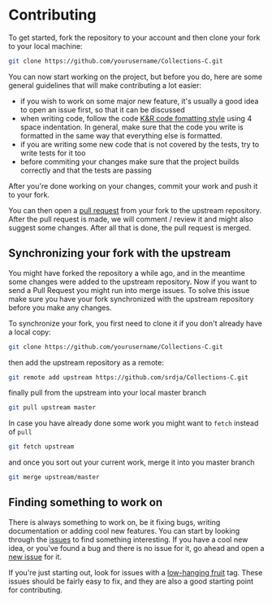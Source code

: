 
# Contributing

To get started, fork the repository to your account and then clone your fork to your local machine:
```bash
git clone https://github.com/yourusername/Collections-C.git
```
You can now start working on the project, but before you do, here are some general guidelines that will make contributing a lot easier:

* if you wish to work on some major new feature, it's usually a good idea to open an issue first, so that it can be discussed
* when writing code, follow the code [K&R code fomatting style](https://en.wikipedia.org/wiki/Indent_style#K.26R_style) using 4 space indentation. In general, make sure that the code you write is formatted in the same way that everything else is formatted.
* if you are writing some new code that is not covered by the tests, try to write tests for it too
* before commiting your changes make sure that the project builds correctly and that the tests are passing

After you're done working on your changes, commit your work and push it to your fork.

You can then open a [pull request](https://help.github.com/articles/using-pull-requests/) from your fork to the upstream repository. After the pull request is made, we will comment / review it and might also suggest some changes. After all that is done, the pull request is merged.

## Synchronizing your fork with the upstream
You might have forked the repository a while ago, and in the meantime some changes were added to the upstream repository. Now if you want to send a Pull Request you might run into merge issues. To solve this issue make sure you have your fork synchronized with the upstream repository before you make any changes. 

To synchronize your fork, you first need to clone it if you don't already have a local copy:
```bash
git clone https://github.com/yourusername/Collections-C.git
```
then add the upstream repository as a remote:
```bash
git remote add upstream https://github.com/srdja/Collections-C.git
```
finally pull from the upstream into your local master branch
```bash
git pull upstream master
```
In case you have already done some work you might want to `fetch` instead of `pull`
```bash
git fetch upstream
```
and once you sort out your current work, merge it into you master branch
```bash
git merge upstream/master
```

## Finding something to work on
There is always something to work on, be it fixing bugs, writing documentation or adding cool new features. You can start by looking through the [issues](https://github.com/srdja/Collections-C/issues) to find something interesting.
If you have a cool new idea, or you've found a bug and there is no issue for it, go ahead and open a [new issue](https://github.com/srdja/Collections-C/issues/new) for it.

If you're just starting out, look for issues with a [low-hanging fruit](https://github.com/srdja/Collections-C/issues?q=is%3Aissue+is%3Aopen+label%3A%22low-hanging+fruit%22) tag. These issues should be fairly easy to fix, and they are also a good starting point for contributing.
